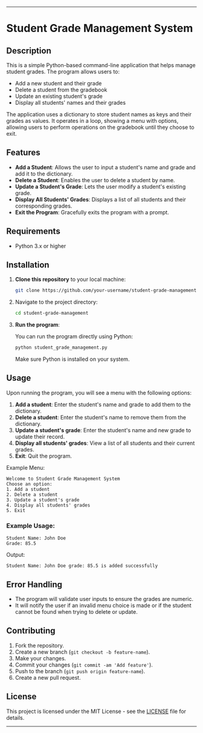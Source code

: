 
---

# Student Grade Management System

## Description

This is a simple Python-based command-line application that helps manage student grades. The program allows users to:

- Add a new student and their grade
- Delete a student from the gradebook
- Update an existing student's grade
- Display all students' names and their grades

The application uses a dictionary to store student names as keys and their grades as values. It operates in a loop, showing a menu with options, allowing users to perform operations on the gradebook until they choose to exit.

## Features

- **Add a Student**: Allows the user to input a student's name and grade and add it to the dictionary.
- **Delete a Student**: Enables the user to delete a student by name.
- **Update a Student's Grade**: Lets the user modify a student's existing grade.
- **Display All Students' Grades**: Displays a list of all students and their corresponding grades.
- **Exit the Program**: Gracefully exits the program with a prompt.

## Requirements

- Python 3.x or higher

## Installation

1. **Clone this repository** to your local machine:

   ```bash
   git clone https://github.com/your-username/student-grade-management.git
   ```

2. Navigate to the project directory:

   ```bash
   cd student-grade-management
   ```

3. **Run the program**:

   You can run the program directly using Python:

   ```bash
   python student_grade_management.py
   ```

   Make sure Python is installed on your system.

## Usage

Upon running the program, you will see a menu with the following options:

1. **Add a student**: Enter the student's name and grade to add them to the dictionary.
2. **Delete a student**: Enter the student's name to remove them from the dictionary.
3. **Update a student's grade**: Enter the student's name and new grade to update their record.
4. **Display all students' grades**: View a list of all students and their current grades.
5. **Exit**: Quit the program.

Example Menu:

```
Welcome to Student Grade Management System
Choose an option:
1. Add a student
2. Delete a student
3. Update a student's grade
4. Display all students' grades
5. Exit
```

### Example Usage:

```
Student Name: John Doe
Grade: 85.5
```

Output:

```
Student Name: John Doe grade: 85.5 is added successfully
```

## Error Handling

- The program will validate user inputs to ensure the grades are numeric.
- It will notify the user if an invalid menu choice is made or if the student cannot be found when trying to delete or update.
  
## Contributing

1. Fork the repository.
2. Create a new branch (`git checkout -b feature-name`).
3. Make your changes.
4. Commit your changes (`git commit -am 'Add feature'`).
5. Push to the branch (`git push origin feature-name`).
6. Create a new pull request.

## License

This project is licensed under the MIT License - see the [LICENSE](LICENSE) file for details.

---

